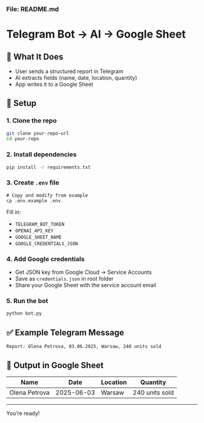 ### File: README.md

# Telegram Bot → AI → Google Sheet

## 🔧 What It Does
- User sends a structured report in Telegram
- AI extracts fields (name, date, location, quantity)
- App writes it to a Google Sheet

## 🧩 Setup

### 1. Clone the repo
```bash
git clone your-repo-url
cd your-repo
```

### 2. Install dependencies
```bash
pip install -r requirements.txt
```

### 3. Create `.env` file
```env
# Copy and modify from example
cp .env.example .env
```
Fill in:
- `TELEGRAM_BOT_TOKEN`
- `OPENAI_API_KEY`
- `GOOGLE_SHEET_NAME`
- `GOOGLE_CREDENTIALS_JSON`

### 4. Add Google credentials
- Get JSON key from Google Cloud → Service Accounts
- Save as `credentials.json` in root folder
- Share your Google Sheet with the service account email

### 5. Run the bot
```bash
python bot.py
```

## ✅ Example Telegram Message
```
Report: Olena Petrova, 03.06.2025, Warsaw, 240 units sold
```

## 📄 Output in Google Sheet
| Name          | Date       | Location | Quantity      |
|---------------|------------|----------|---------------|
| Olena Petrova | 2025-06-03 | Warsaw   | 240 units sold |

---

You’re ready!

